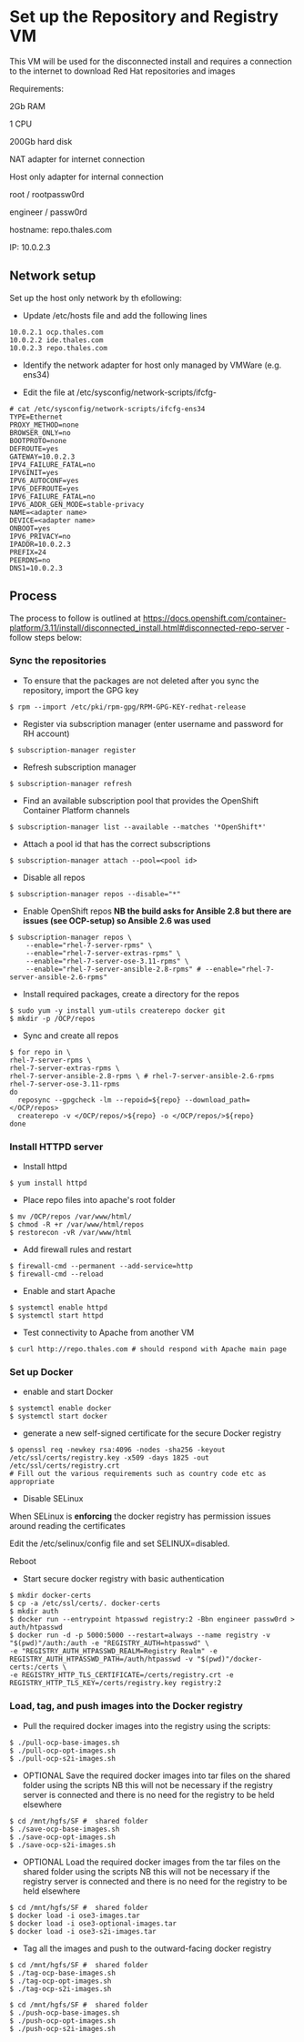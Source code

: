 # Set up the Repository and Registry VM

This VM will be used for the disconnected install and requires a connection to the internet to download Red Hat repositories and images

Requirements:

2Gb RAM

1 CPU

200Gb hard disk

NAT adapter for internet connection

Host only adapter for internal connection

root / rootpassw0rd

engineer / passw0rd

hostname: repo.thales.com

IP: 10.0.2.3

## Network setup

Set up the host only network by th efollowing:

* Update /etc/hosts file and add the following lines

```
10.0.2.1 ocp.thales.com
10.0.2.2 ide.thales.com
10.0.2.3 repo.thales.com
```

* Identify the network adapter for host only managed by VMWare (e.g. ens34)

* Edit the file at /etc/sysconfig/network-scripts/ifcfg-<adapter name>
    
 ```
# cat /etc/sysconfig/network-scripts/ifcfg-ens34
TYPE=Ethernet
PROXY_METHOD=none
BROWSER_ONLY=no
BOOTPROTO=none
DEFROUTE=yes
GATEWAY=10.0.2.3
IPV4_FAILURE_FATAL=no
IPV6INIT=yes
IPV6_AUTOCONF=yes
IPV6_DEFROUTE=yes
IPV6_FAILURE_FATAL=no
IPV6_ADDR_GEN_MODE=stable-privacy
NAME=<adapter name>
DEVICE=<adapter name>
ONBOOT=yes
IPV6_PRIVACY=no
IPADDR=10.0.2.3
PREFIX=24
PEERDNS=no
DNS1=10.0.2.3
```   

## Process

The process to follow is outlined at https://docs.openshift.com/container-platform/3.11/install/disconnected_install.html#disconnected-repo-server - follow steps below:

### Sync the repositories

* To ensure that the packages are not deleted after you sync the repository, import the GPG key

```
$ rpm --import /etc/pki/rpm-gpg/RPM-GPG-KEY-redhat-release
```

* Register via subscription manager (enter username and password for RH account)

```
$ subscription-manager register
```

* Refresh subscription manager

```
$ subscription-manager refresh
```

* Find an available subscription pool that provides the OpenShift Container Platform channels

```
$ subscription-manager list --available --matches '*OpenShift*'
```

* Attach a pool id that has the correct subscriptions 

```
$ subscription-manager attach --pool=<pool id>
```

* Disable all repos 

```
$ subscription-manager repos --disable="*"
```

* Enable OpenShift repos **NB the build asks for Ansible 2.8 but there are issues (see OCP-setup) so Ansible 2.6 was used**

```
$ subscription-manager repos \
    --enable="rhel-7-server-rpms" \
    --enable="rhel-7-server-extras-rpms" \
    --enable="rhel-7-server-ose-3.11-rpms" \
    --enable="rhel-7-server-ansible-2.8-rpms" # --enable="rhel-7-server-ansible-2.6-rpms"
```

* Install required packages, create a directory for the repos

```
$ sudo yum -y install yum-utils createrepo docker git
$ mkdir -p /OCP/repos
```

* Sync and create all repos

```
$ for repo in \
rhel-7-server-rpms \
rhel-7-server-extras-rpms \
rhel-7-server-ansible-2.8-rpms \ # rhel-7-server-ansible-2.6-rpms
rhel-7-server-ose-3.11-rpms
do
  reposync --gpgcheck -lm --repoid=${repo} --download_path=</OCP/repos> 
  createrepo -v </OCP/repos/>${repo} -o </OCP/repos/>${repo} 
done
```

### Install HTTPD server

* Install httpd

```
$ yum install httpd
```

* Place repo files into apache's root folder

```
$ mv /OCP/repos /var/www/html/
$ chmod -R +r /var/www/html/repos
$ restorecon -vR /var/www/html
```

* Add firewall rules and restart
```
$ firewall-cmd --permanent --add-service=http
$ firewall-cmd --reload
```

* Enable and start Apache
```
$ systemctl enable httpd
$ systemctl start httpd
```

* Test connectivity to Apache from another VM
```
$ curl http://repo.thales.com # should respond with Apache main page
```

### Set up Docker

* enable and start Docker

```
$ systemctl enable docker
$ systemctl start docker
```

* generate a new self-signed certificate for the secure Docker registry

```
$ openssl req -newkey rsa:4096 -nodes -sha256 -keyout /etc/ssl/certs/registry.key -x509 -days 1825 -out /etc/ssl/certs/registry.crt
# Fill out the various requirements such as country code etc as appropriate
```

* Disable SELinux

When SELinux is **enforcing** the docker registry has permission issues around reading the certificates

Edit the /etc/selinux/config file and set SELINUX=disabled. 

Reboot

* Start secure docker registry with basic authentication

```
$ mkdir docker-certs
$ cp -a /etc/ssl/certs/. docker-certs
$ mkdir auth
$ docker run --entrypoint htpasswd registry:2 -Bbn engineer passw0rd > auth/htpasswd 
$ docker run -d -p 5000:5000 --restart=always --name registry -v "$(pwd)"/auth:/auth -e "REGISTRY_AUTH=htpasswd" \
-e "REGISTRY_AUTH_HTPASSWD_REALM=Registry Realm" -e REGISTRY_AUTH_HTPASSWD_PATH=/auth/htpasswd -v "$(pwd)"/docker-certs:/certs \
-e REGISTRY_HTTP_TLS_CERTIFICATE=/certs/registry.crt -e REGISTRY_HTTP_TLS_KEY=/certs/registry.key registry:2
```

### Load, tag, and push images into the Docker registry

* Pull the required docker images into the registry using the scripts:

```
$ ./pull-ocp-base-images.sh
$ ./pull-ocp-opt-images.sh
$ ./pull-ocp-s2i-images.sh
```

* OPTIONAL Save the required docker images into tar files on the shared folder using the scripts NB this will not be necessary if the registry server is connected and there is no need for the registry to be held elsewhere

```
$ cd /mnt/hgfs/SF #  shared folder
$ ./save-ocp-base-images.sh
$ ./save-ocp-opt-images.sh
$ ./save-ocp-s2i-images.sh
```

* OPTIONAL Load the required docker images from the tar files on the shared folder using the scripts NB this will not be necessary if the registry server is connected and there is no need for the registry to be held elsewhere

```
$ cd /mnt/hgfs/SF #  shared folder
$ docker load -i ose3-images.tar
$ docker load -i ose3-optional-images.tar
$ docker load -i ose3-s2i-images.tar
```

* Tag all the images and push to the outward-facing docker registry

```
$ cd /mnt/hgfs/SF #  shared folder
$ ./tag-ocp-base-images.sh
$ ./tag-ocp-opt-images.sh
$ ./tag-ocp-s2i-images.sh

$ cd /mnt/hgfs/SF #  shared folder
$ ./push-ocp-base-images.sh
$ ./push-ocp-opt-images.sh
$ ./push-ocp-s2i-images.sh
```

